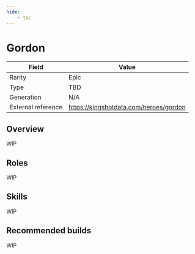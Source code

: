 ```yaml
---
hide:
    - toc
---
```


# Gordon

| Field | Value |
|---|---|
| Rarity | Epic |
| Type | TBD |
| Generation | N/A |
| External reference | https://kingshotdata.com/heroes/gordon |

## Overview
WIP

## Roles
WIP

## Skills
WIP

## Recommended builds
WIP
